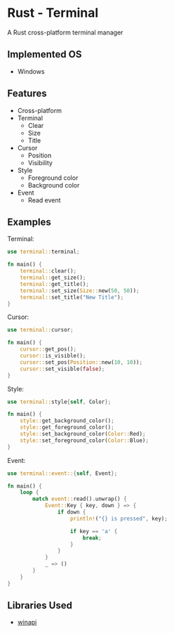 # Rust - Terminal
A Rust cross-platform terminal manager

## Implemented OS
- Windows

## Features
- Cross-platform
- Terminal
	- Clear
	- Size
	- Title
- Cursor
	- Position
	- Visibility
- Style
	- Foreground color
	- Background color
- Event
	- Read event

## Examples
Terminal:
```rs
use terminal::terminal;

fn main() {
	terminal::clear();
	terminal::get_size();
	terminal::get_title();
	terminal::set_size(Size::new(50, 50));
	terminal::set_title("New Title");
}
```

Cursor:
```rs
use terminal::cursor;

fn main() {
	cursor::get_pos();
	cursor::is_visible();
	cursor::set_pos(Position::new(10, 10));
	cursor::set_visible(false);
}
```

Style:
```rs
use terminal::style{self, Color};

fn main() {
	style::get_background_color();
	style::get_foreground_color();
	style::set_background_color(Color::Red);
	style::set_foreground_color(Color::Blue);
}
```

Event:
```rs
use terminal::event::{self, Event};

fn main() {
    loop {
        match event::read().unwrap() {
            Event::Key { key, down } => {
                if down {
                    println!("{} is pressed", key);

                    if key == 'a' {
                        break;
                    }
                }
            }
            _ => ()
        }
    }
}
```

## Libraries Used
* [winapi](https://github.com/retep998/winapi-rs)
